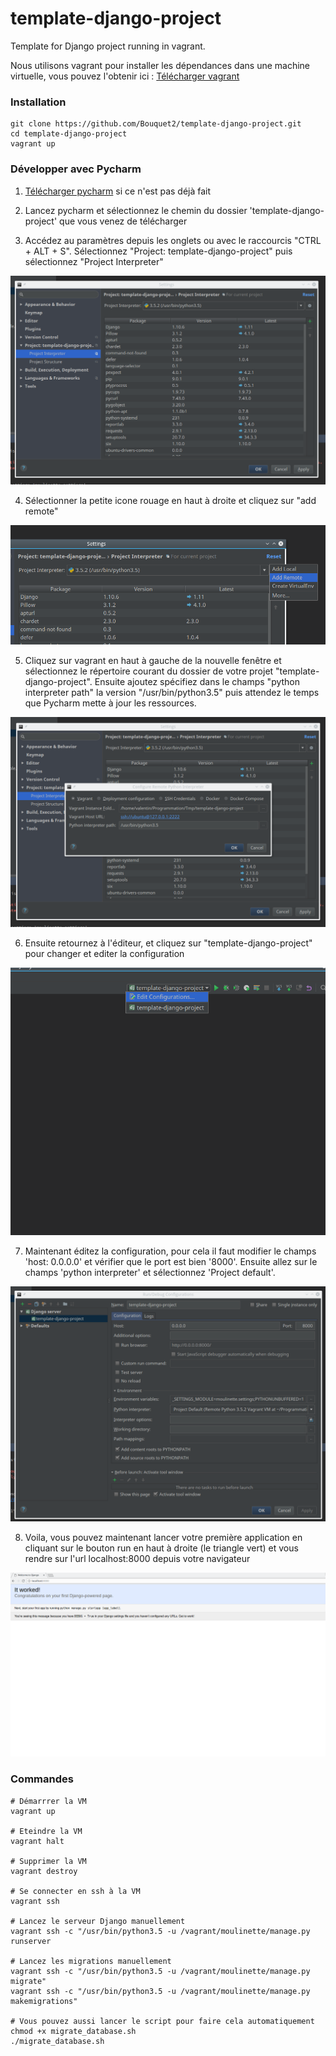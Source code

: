 # template-django-project
Template for Django project running in vagrant.

Nous utilisons vagrant pour installer les dépendances dans une machine virtuelle, 
vous pouvez l'obtenir ici : [Télécharger vagrant](https://www.vagrantup.com/downloads.html)

### Installation 
```
git clone https://github.com/Bouquet2/template-django-project.git
cd template-django-project
vagrant up
```

### Développer avec Pycharm

1. [Télécharger pycharm](https://www.jetbrains.com/pycharm/download) si ce n'est pas déjà fait

2. Lancez pycharm et sélectionnez le chemin du dossier 'template-django-project' que vous venez de télécharger

3. Accédez au paramètres depuis les onglets ou avec le raccourcis "CTRL + ALT + S". Sélectionnez "Project: template-django-project" puis sélectionnez "Project Interpreter"

![Etape 3](https://github.com/Bouquet2/template-django-project/blob/master/images/ressources_readme/pycharm1.png)

4. Sélectionner la petite icone rouage en haut à droite et cliquez sur "add remote"

![Etape 4](https://github.com/Bouquet2/template-django-project/blob/master/images/ressources_readme/pycharm2.png)

5. Cliquez sur vagrant en haut à gauche de la nouvelle fenêtre et sélectionnez le répertoire courant du dossier de votre projet "template-django-project". Ensuite ajoutez spécifiez dans le champs "python interpreter path" la version "/usr/bin/python3.5" puis attendez le temps que Pycharm mette à jour les ressources.

![Etape 5](https://github.com/Bouquet2/template-django-project/blob/master/images/ressources_readme/pycharm3.png)

6. Ensuite retournez à l'éditeur, et cliquez sur "template-django-project" pour changer et editer la configuration

![Etape 6](https://github.com/Bouquet2/template-django-project/blob/master/images/ressources_readme/pycharm4.png)

7. Maintenant éditez la configuration, pour cela il faut modifier le champs 'host: 0.0.0.0' et vérifier que le port est bien '8000'. Ensuite allez sur le champs 'python interpreter' et sélectionnez 'Project default'.

![Etape 7](https://github.com/Bouquet2/template-django-project/blob/master/images/ressources_readme/pycharm5.png)

8. Voila, vous pouvez maintenant lancer votre première application en cliquant sur le bouton run en haut à droite (le triangle vert) et vous rendre sur l'url localhost:8000 depuis votre navigateur

![Etape 8](https://github.com/Bouquet2/template-django-project/blob/master/images/ressources_readme/pycharm6.png)


### Commandes

```
# Démarrrer la VM
vagrant up

# Eteindre la VM 
vagrant halt

# Supprimer la VM
vagrant destroy

# Se connecter en ssh à la VM
vagrant ssh

# Lancez le serveur Django manuellement
vagrant ssh -c "/usr/bin/python3.5 -u /vagrant/moulinette/manage.py runserver

# Lancez les migrations manuellement
vagrant ssh -c "/usr/bin/python3.5 -u /vagrant/moulinette/manage.py migrate"
vagrant ssh -c "/usr/bin/python3.5 -u /vagrant/moulinette/manage.py makemigrations"

# Vous pouvez aussi lancer le script pour faire cela automatiquement
chmod +x migrate_database.sh
./migrate_database.sh
```

